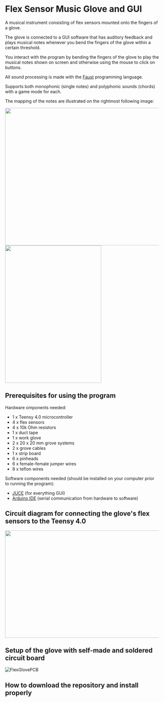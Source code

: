 # Flex Sensor Music Glove and GUI

A musical instrument consisting of flex sensors mounted onto the fingers of a glove. 

The glove is connected to a GUI software that has auditory feedback and plays musical notes whenever you bend the fingers of the glove within a certain threshold.

You interact with the program by bending the fingers of the glove to play the musical notes shown on screen and otherwise using the mouse to click on buttons.

All sound processing is made with the [Faust](https://faust.grame.fr/) programming language.

Supports both monophonic (single notes) and polyphonic sounds (chords) with a game mode for each.

The mapping of the notes are illustrated on the rightmost following image:

<img src="https://github.com/user-attachments/assets/e9d852c5-2898-43fa-8360-3d5a6b6b4bde" width="652" height="450" />

<img src="https://github.com/user-attachments/assets/5f10c3c6-4972-41b7-a440-814b8c6c3377" width="315" height="450"/>

## Prerequisites for using the program

Hardware omponents needed:

* 1 x Teensy 4.0 microcontroller 
* 4 x flex sensors
* 4 x 10k Ohm resistors
* 1 x duct tape
* 1 x work glove
* 2 x 20 x 20 mm grove systems
* 2 x grove cables
* 1 x strip board
* 6 x pinheads
* 6 x female-female jumper wires
* 8 x teflon wires

Software components needed (should be installed on your computer prior to running the program):
* [JUCE](https://juce.com/) (for everything GUI)
* [Arduino IDE](https://www.arduino.cc/en/software) (serial communication from hardware to software)

## Circuit diagram for connecting the glove's flex sensors to the Teensy 4.0

<img src="https://github.com/user-attachments/assets/47069000-e652-43d5-b2e5-3afc92de898a" width="750" height="351" />

## Setup of the glove with self-made and soldered circuit board

![FlexGlovePCB](https://github.com/user-attachments/assets/0c9e31c0-ee40-48e9-82e4-da3759ea5f21)

## How to download the repository and install properly





